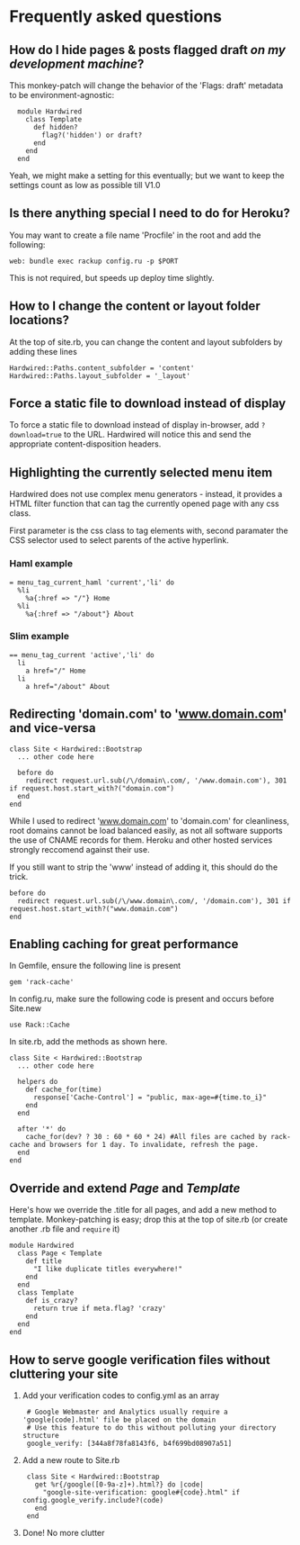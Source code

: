 # Frequently asked questions


## How do I hide pages & posts flagged draft *on my development machine*?

This monkey-patch will change the behavior of the 'Flags: draft' metadata to be environment-agnostic:

      module Hardwired
        class Template
          def hidden?
            flag?('hidden') or draft?
          end
        end
      end

Yeah, we might make a setting for this eventually; but we want to keep the settings count as low as possible till V1.0

## Is there anything special I need to do for Heroku?

You may want to create a file name 'Procfile' in the root and add the following:

    web: bundle exec rackup config.ru -p $PORT

This is not required, but speeds up deploy time slightly.


## How to I change the content or layout folder locations?

At the top of site.rb, you can change the content and layout subfolders by adding these lines

    Hardwired::Paths.content_subfolder = 'content'
    Hardwired::Paths.layout_subfolder = '_layout'


## Force a static file to download instead of display

To force a static file to download instead of display in-browser, add `?download=true` to the URL. Hardwired will notice this and send the appropriate content-disposition headers.


## Highlighting the currently selected menu item

Hardwired does not use complex menu generators - instead, it provides a HTML filter function that can tag the currently opened page with any css class.

First parameter is the css class to tag elements with, second paramater the CSS selector used to select parents of the active hyperlink.


### Haml example

    = menu_tag_current_haml 'current','li' do
      %li
        %a{:href => "/"} Home
      %li
        %a{:href => "/about"} About

### Slim example

    == menu_tag_current 'active','li' do
      li
        a href="/" Home
      li
        a href="/about" About
   

## Redirecting 'domain.com' to 'www.domain.com' and vice-versa

    class Site < Hardwired::Bootstrap
      ... other code here

      before do
        redirect request.url.sub(/\/domain\.com/, '/www.domain.com'), 301 if request.host.start_with?("domain.com")
      end
    end 

While I used to redirect 'www.domain.com' to 'domain.com' for cleanliness, root domains cannot be load balanced easily, as not all software supports the use of CNAME records for them. Heroku and other hosted services strongly reccomend against their use. 

If you still want to strip the 'www' instead of adding it, this should do the trick.


    before do
      redirect request.url.sub(/\/www.domain\.com/, '/domain.com'), 301 if request.host.start_with?("www.domain.com")
    end


## Enabling caching for great performance

In Gemfile, ensure the following line is present

    gem 'rack-cache'
  
In config.ru, make sure the following code is present and occurs before Site.new

    use Rack::Cache

In site.rb, add the methods as shown here.

    class Site < Hardwired::Bootstrap
      ... other code here
      
      helpers do
        def cache_for(time)
          response['Cache-Control'] = "public, max-age=#{time.to_i}"
        end
      end

      after '*' do 
        cache_for(dev? ? 30 : 60 * 60 * 24) #All files are cached by rack-cache and browsers for 1 day. To invalidate, refresh the page.
      end  
    end



## Override and extend *Page* and *Template*

Here's how we override the .title for all pages, and add a new method to template.
Monkey-patching is easy; drop this at the top of site.rb (or create another .rb file and `require` it)

    module Hardwired
      class Page < Template
        def title
          "I like duplicate titles everywhere!"
        end
      end
      class Template
        def is_crazy?
          return true if meta.flag? 'crazy'
        end
      end
    end


## How to serve google verification files without cluttering your site

1. Add your verification codes to config.yml as an array
        
        # Google Webmaster and Analytics usually require a 'google[code].html' file be placed on the domain
        # Use this feature to do this without polluting your directory structure
        google_verify: [344a8f78fa8143f6, b4f699bd08907a51]

2. Add a new route to Site.rb 
      
        class Site < Hardwired::Bootstrap
          get %r{/google([0-9a-z]+).html?} do |code|
            "google-site-verification: google#{code}.html" if config.google_verify.include?(code)
          end
        end

3. Done! No more clutter
